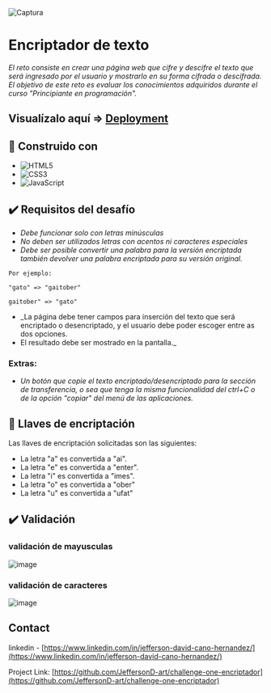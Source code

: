  ![Captura](https://user-images.githubusercontent.com/71351421/208697540-7750dbc8-72d9-4c04-90d4-e97ff439c59c.PNG)
# Encriptador de texto

_El reto consiste en crear una página web que cifre y descifre el texto que será ingresado por el usuario y mostrarlo en su forma cifrada o descifrada. El objetivo de este reto es evaluar los conocimientos adquiridos durante el curso "Principiante en programación"._


## Visualízalo aquí => [Deployment](https://jeffersond-art.github.io/one-challenge-encriptador-texto/)

## 🔧 Construido con 

* ![HTML5](https://img.shields.io/badge/html5-%23E34F26.svg?style=for-the-badge&logo=html5&logoColor=white)
* ![CSS3](https://img.shields.io/badge/css3-%231572B6.svg?style=for-the-badge&logo=css3&logoColor=white)
* ![JavaScript](https://img.shields.io/badge/javascript-%23323330.svg?style=for-the-badge&logo=javascript&logoColor=%23F7DF1E)

## ✔️ Requisitos del desafío 


* _Debe funcionar solo con letras minúsculas_
* _No deben ser utilizados letras con acentos ni caracteres especiales_
* _Debe ser posible convertir una palabra para la versión encriptada también devolver una palabra encriptada para su versión original._
```
Por ejemplo:

"gato" => "gaitober"

gaitober" => "gato"
```

* _La página debe tener campos para inserción del texto que será encriptado o desencriptado, y el usuario debe poder escoger entre as dos opciones.
* El resultado debe ser mostrado en la pantalla._

### Extras:

* _Un botón que copie el texto encriptado/desencriptado para la sección de transferencia, o sea que tenga la misma funcionalidad del ctrl+C o de la opción "copiar" del menú de las aplicaciones._


## 🔑 Llaves de encriptación



Las llaves de encriptación solicitadas son las siguientes:

* La letra "a" es convertida a "ai".
* La letra "e" es convertida a "enter".
* La letra "i" es convertida a "imes".
* La letra "o" es convertida a "ober"
* La letra "u" es convertida a "ufat"

## ✔️ Validación 

### validación de mayusculas 
![image](https://user-images.githubusercontent.com/71351421/208751572-56bc52a7-41b8-4954-a6b9-a4ae9a6373e7.png)

### validación de caracteres
![image](https://user-images.githubusercontent.com/71351421/208751719-b27722b2-84a8-4adf-b4de-06b29260daba.png)


## Contact

linkedin - [https://www.linkedin.com/in/jefferson-david-cano-hernandez/](https://www.linkedin.com/in/jefferson-david-cano-hernandez/) 

Project Link: [https://github.com/JeffersonD-art/challenge-one-encriptador](https://github.com/JeffersonD-art/challenge-one-encriptador)
